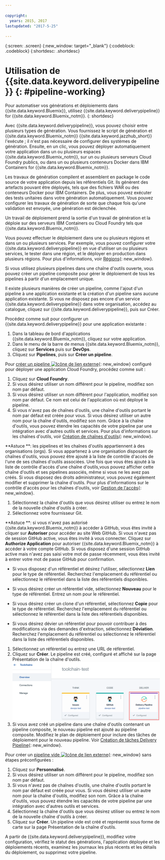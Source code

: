 ```yaml
---

copyright:
  years: 2015, 2017
lastupdated: "2017-5-25"

---
```



{:screen: .screen}
{:new_window: target="_blank"}
{:codeblock: .codeblock}
{:shortdesc: .shortdesc}

# Utilisation de {{site.data.keyword.deliverypipeline}} {: #pipeline-working}

Pour automatiser vos générations et déploiements dans {{site.data.keyword.Bluemix}}, utilisez
{{site.data.keyword.deliverypipeline}} for {{site.data.keyword.Bluemix_notm}}.
{: shortdesc}

Avec {{site.data.keyword.deliverypipeline}}, vous pouvez choisir entre plusieurs types de génération. Vous fournissez le script de génération et {{site.data.keyword.Bluemix_notm}} {{site.data.keyword.jazzhub_short}} l'exécute ; il n'est pas nécessaire de configurer des systèmes de génération. Ensuite, en un clic, vous pouvez déployer automatiquement votre application dans un ou plusieurs espaces {{site.data.keyword.Bluemix_notm}}, sur un ou plusieurs serveurs Cloud Foundry publics, ou dans un ou plusieurs
conteneurs Docker dans IBM Containers for {{site.data.keyword.Bluemix_notm}}.

Les travaux de génération compilent et assemblent en package le code source de votre application depuis les référentiels Git. Ils génèrent des artefacts pouvant être déployés,
tels que des fichiers WAR ou des conteneurs Docker pour IBM Containers. De plus, vous pouvez
exécuter des tests unitaires dans votre génération automatiquement. Vous pouvez configurer les travaux de génération de sorte que chaque fois qu'une validation est
envoyée, une génération est déclenchée.

Un travail de déploiement prend la sortie d'un travail de génération et la déploie sur des serveurs IBM Containers ou Cloud Foundry tels que {{site.data.keyword.Bluemix_notm}}.

Vous pouvez effectuer le déploiement dans une ou plusieurs régions et dans un ou plusieurs services. Par exemple, vous pouvez configurer votre {{site.data.keyword.deliverypipeline}} en vue d'utiliser un ou plusieurs services, le tester dans une région, et le déployer en production dans plusieurs régions. Pour plus d'informations, voir
[Régions](/docs/overview/whatisbluemix.html#ov_intro_reg){: new_window}.

Si vous utilisez plusieurs pipelines dans une chaîne d'outils ouverte, vous pouvez créer un pipeline composite pour gérer le déploiement de tous les pipelines à partir d'un emplacement unique.

Il existe plusieurs manières de créer un pipeline,
comme l'ajout d'un pipeline à une application existante et la
création d'un pipeline sans aucune application existante. Si vous ne disposez pas encore d'un
service {{site.data.keyword.deliverypipeline}} dans votre organisation,
accédez au catalogue, cliquez sur {{site.data.keyword.deliverypipeline}}, puis sur Créer.

Procédez comme suit pour configurer un
{{site.data.keyword.deliverypipeline}} pour une
application existante :

1. Dans la tableau de bord d'applications {{site.data.keyword.Bluemix_notm}}, cliquez sur votre application.
1. Dans le menu de la barre de menus {{site.data.keyword.Bluemix_notm}}, cliquez sur **Services** puis sur **DevOps**.
1. Cliquez sur **Pipelines**, puis sur **Créer un pipeline**.

Pour [créer un pipeline ![Icône de lien externe](../../icons/launch-glyph.svg "Icône de lien externe")](https://console.bluemix.net/devops/pipelines/dashboard/create){: new_window} configuré pour déployer une application Cloud Foundry, procédez comme suit :

1. Cliquez sur **Cloud Foundry**.
1. Si vous désirez utiliser un nom différent pour le pipeline, modifiez son nom par défaut.
1. Si vous désirez utiliser un nom différent pour l'application, modifiez son nom par défaut. Ce nom est celui de l'application où est déployé le pipeline.
1. Si vous n'avez pas de chaînes d'outils, une chaîne d'outils portant le nom par défaut est créée pour vous. Si vous désirez utiliser un autre nom pour la chaîne d'outils, modifiez son nom. Grâce à la chaîne d'outils, vous pouvez étendre les capacités de votre pipeline par une intégration avec d'autres outils et services. Pour plus d'informations sur les chaînes d'outils, voir [Création de chaînes d'outils](/docs/services/ContinuousDelivery/toolchains_working.html){: new_window}.

 **Astuce **: les pipelines et les chaînes d'outils appartiennent à des organisations (orgs). Si vous appartenez à une organisation disposant de chaînes d'outils, vous pouvez être ajouté à la liste de contrôle d'accès de l'une de ses chaînes d'outils associées. Une fois que vous êtes ajouté à la liste de contrôle d'accès d'une chaîne d'outils,vous pouvez afficher cette chaîne d'outils et ses pipelines associés, même si vous ne les avez pas créés. Si vous disposez des droits administrateur, vous pouvez également modifier et supprimer la chaîne d'outils. Pour plus d'informations sur le contrôle d'accès pour les chaînes d'outils,  voir [Gestion de l'accès](/docs/services/ContinuousDelivery/toolchains_using.html#managing_access){: new_window}.

1. Sélectionnez la chaîne d'outils que vous désirez utiliser ou entrez le nom de la nouvelle chaîne d'outils à créer.
1. Sélectionnez votre fournisseur Git.

 **Astuce **: si vous n'avez pas autorisé {{site.data.keyword.Bluemix_notm}} à accéder à GitHub, vous êtes invité à cliquer sur
**Autoriser** pour accéder au site Web GitHub. Si vous n'avez pas de session GitHub active, vous êtes invité à vous connecter. Cliquez sur **Authorize Application** pour autoriser {{site.data.keyword.Bluemix_notm}} à accéder à votre compte GitHub. Si vous disposez d'une session GitHub active mais n'avez pas saisi votre mot de passe récemment, vous êtes invité à entrer votre mot de passe GitHub pour confirmation.

   * Si vous disposez d'un référentiel et désirez l'utiliser, sélectionnez **Lien** pour le type de référentiel. Recherchez l'emplacement du référentiel ou sélectionnez le référentiel dans la liste des référentiels disponibles.

   * Si vous désirez créer un référentiel vide, sélectionnez **Nouveau** pour le type de référentiel. Entrez un nom pour le référentiel.

   * Si vous désirez créer un clone d'un référentiel, sélectionnez **Copie** pour le type de référentiel. Recherchez l'emplacement du référentiel ou sélectionnez le référentiel dans la liste des référentiels disponibles.

   * Si vous désirez dévier un référentiel pour pouvoir contribuer à des modifications via des demandes d'extraction, sélectionnez **Déviation**. Recherchez l'emplacement du référentiel ou sélectionnez le référentiel dans la liste des référentiels disponibles.

1. Sélectionnez un référentiel ou entrez une URL de référentiel.
1. Cliquez sur **Créer**. Le pipeline est créé, configuré et affiché sur la page Présentation de la chaîne d'outils.
 ![Carte du pipeline](images/cd_pipeline.png)
1. Si vous avez créé un pipeline dans une chaîne d'outils contenant un pipeline composite, le nouveau pipeline est ajouté au pipeline composite. Modifiez le plan de déploiement pour inclure des tâches de déploiement pour le nouveau pipeline. Voir [Création de tâches Delivery Pipeline](/docs/services/ContinuousDelivery/pipeline_deployment_plan.html#tasks_pipelineCD){: new_window}.

Pour créer un [pipeline vide ![Icône de lien externe](../../icons/launch-glyph.svg "Icône de lien externe")](https://console.bluemix.net/devops/pipelines/dashboard/create){: new_window} sans étapes préconfigurées :

1. Cliquez sur **Personnalisé**.
1. Si vous désirez utiliser un nom différent pour le pipeline, modifiez son nom par défaut.
1. Si vous n'avez pas de chaînes d'outils, une chaîne d'outils portant le nom par défaut est créée pour vous. Si vous désirez utiliser un autre nom pour la chaîne d'outils, modifiez son nom. Grâce à la chaîne d'outils, vous pouvez étendre les capacités de votre pipeline par une intégration avec d'autres outils et services.
1. Sélectionnez la chaîne d'outils que vous désirez utiliser ou entrez le nom de la nouvelle chaîne d'outils à créer.
1. Cliquez sur **Créer**. Un pipeline vide est créé et représenté sous forme de carte sur la page Présentation de la chaîne d'outils.

A partir de {{site.data.keyword.deliverypipeline}}, modifiez votre configuration, vérifiez le statut des générations, l'application déployée et les déploiements récents, examinez les journaux les plus récents et les détails du déploiement, ou supprimez votre pipeline.
